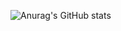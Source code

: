![Anurag's GitHub stats](https://github-readme-stats.vercel.app/api?username=jquihano&show_icons=true&theme=radical)

